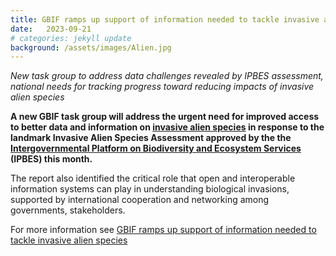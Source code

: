```yaml
---
title: GBIF ramps up support of information needed to tackle invasive alien species
date:   2023-09-21
# categories: jekyll update
background: /assets/images/Alien.jpg
---
```


*New task group to address data challenges revealed by IPBES assessment, national needs for tracking
progress toward reducing impacts of invasive alien species*

**A new GBIF task group will address the urgent need for improved access to better data and information on
  [invasive alien species](https://www.ipbes.net/IASmediarelease) in response to the landmark Invasive Alien Species Assessment approved
  by the the [Intergovernmental Platform on Biodiversity and Ecosystem Services](https://www.ipbes.net/) (IPBES) this month.**

  The report also identified the critical role that open and interoperable information systems can play in understanding biological invasions,
  supported by international cooperation and networking among governments, stakeholders.

  For more information see [GBIF ramps up support of information needed to tackle invasive alien species](https://www.gbif.org/news/5z5ZYdbhG5CznrQjTZdKg7/gbif-ramps-up-support-of-information-needed-to-tackle-invasive-alien-species)
